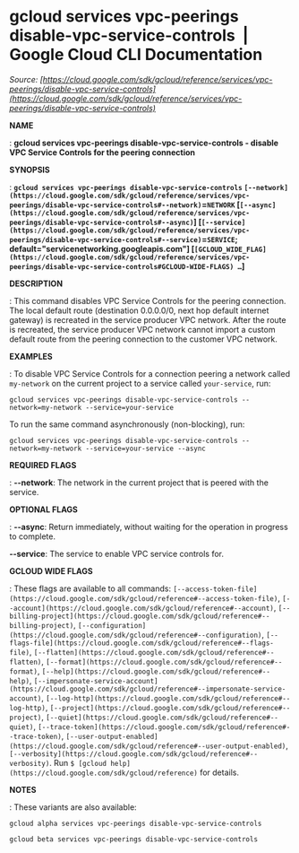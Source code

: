 # gcloud services vpc-peerings disable-vpc-service-controls  |  Google Cloud CLI Documentation

*Source: [https://cloud.google.com/sdk/gcloud/reference/services/vpc-peerings/disable-vpc-service-controls](https://cloud.google.com/sdk/gcloud/reference/services/vpc-peerings/disable-vpc-service-controls)*

**NAME**

: **gcloud services vpc-peerings disable-vpc-service-controls - disable VPC Service Controls for the peering connection**

**SYNOPSIS**

: **`gcloud services vpc-peerings disable-vpc-service-controls` `[--network](https://cloud.google.com/sdk/gcloud/reference/services/vpc-peerings/disable-vpc-service-controls#--network)`=`NETWORK` [`[--async](https://cloud.google.com/sdk/gcloud/reference/services/vpc-peerings/disable-vpc-service-controls#--async)`] [`[--service](https://cloud.google.com/sdk/gcloud/reference/services/vpc-peerings/disable-vpc-service-controls#--service)`=`SERVICE`; default="servicenetworking.googleapis.com"] [`[GCLOUD_WIDE_FLAG](https://cloud.google.com/sdk/gcloud/reference/services/vpc-peerings/disable-vpc-service-controls#GCLOUD-WIDE-FLAGS) …`]**

**DESCRIPTION**

: This command disables VPC Service Controls for the peering connection.
The local default route (destination 0.0.0.0/0, next hop default internet
gateway) is recreated in the service producer VPC network. After the route is
recreated, the service producer VPC network cannot import a custom default route
from the peering connection to the customer VPC network.

**EXAMPLES**

: To disable VPC Service Controls for a connection peering a network called
`my-network` on the current project to a service called
`your-service`, run:

```
gcloud services vpc-peerings disable-vpc-service-controls --network=my-network --service=your-service
```

To run the same command asynchronously (non-blocking), run:

```
gcloud services vpc-peerings disable-vpc-service-controls --network=my-network --service=your-service --async
```

**REQUIRED FLAGS**

: **--network**:
The network in the current project that is peered with the service.

**OPTIONAL FLAGS**

: **--async**:
Return immediately, without waiting for the operation in progress to complete.

**--service**:
The service to enable VPC service controls for.

**GCLOUD WIDE FLAGS**

: These flags are available to all commands: `[--access-token-file](https://cloud.google.com/sdk/gcloud/reference#--access-token-file)`,
`[--account](https://cloud.google.com/sdk/gcloud/reference#--account)`, `[--billing-project](https://cloud.google.com/sdk/gcloud/reference#--billing-project)`,
`[--configuration](https://cloud.google.com/sdk/gcloud/reference#--configuration)`,
`[--flags-file](https://cloud.google.com/sdk/gcloud/reference#--flags-file)`,
`[--flatten](https://cloud.google.com/sdk/gcloud/reference#--flatten)`, `[--format](https://cloud.google.com/sdk/gcloud/reference#--format)`, `[--help](https://cloud.google.com/sdk/gcloud/reference#--help)`, `[--impersonate-service-account](https://cloud.google.com/sdk/gcloud/reference#--impersonate-service-account)`,
`[--log-http](https://cloud.google.com/sdk/gcloud/reference#--log-http)`,
`[--project](https://cloud.google.com/sdk/gcloud/reference#--project)`, `[--quiet](https://cloud.google.com/sdk/gcloud/reference#--quiet)`, `[--trace-token](https://cloud.google.com/sdk/gcloud/reference#--trace-token)`, `[--user-output-enabled](https://cloud.google.com/sdk/gcloud/reference#--user-output-enabled)`,
`[--verbosity](https://cloud.google.com/sdk/gcloud/reference#--verbosity)`.
Run `$ [gcloud help](https://cloud.google.com/sdk/gcloud/reference)` for details.

**NOTES**

: These variants are also available:

```
gcloud alpha services vpc-peerings disable-vpc-service-controls
```

```
gcloud beta services vpc-peerings disable-vpc-service-controls
```